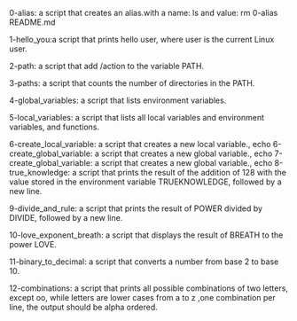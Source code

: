 0-alias: a script that creates an alias.with a name: ls and value: rm 0-alias README.md

1-hello_you:a script that prints hello user, where user is the current Linux user.

2-path: a script that add /action to the variable PATH.

3-paths: a script that counts the number of directories in the PATH.

4-global_variables: a script that lists environment variables.

5-local_variables: a script that lists all local variables and environment variables, and functions.

6-create_local_variable: a script that creates a new local variable., echo 
6-create_global_variable: a script that creates a new global variable., echo 
7-create_global_variable: a script that creates a new global variable., echo 
8-true_knowledge: a script that prints the result of the addition of 128 with the value stored in the environment variable TRUEKNOWLEDGE, followed by a new line.

9-divide_and_rule: a script that prints the result of POWER divided by DIVIDE, followed by a new line.

10-love_exponent_breath: a script that displays the result of BREATH to the power LOVE.

11-binary_to_decimal: a script that converts a number from base 2 to base 10.

12-combinations: a script that prints all possible combinations of two letters, except oo, while letters are lower cases from a to z ,one combination per line, the output should be alpha ordered.

